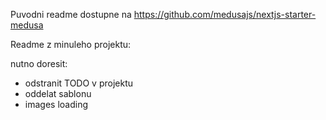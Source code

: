 Puvodni readme dostupne na https://github.com/medusajs/nextjs-starter-medusa

Readme z minuleho projektu:

nutno doresit:

- odstranit TODO v projektu
- oddelat sablonu
- images loading